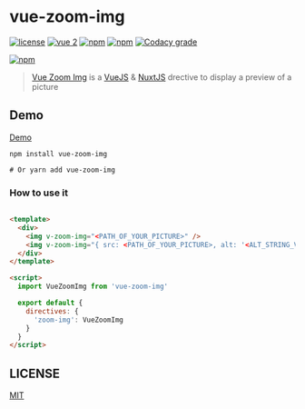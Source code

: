 # vue-zoom-img

[![license](https://img.shields.io/github/license/LouisMazel/vue-zoom-img.svg?style=flat-square)](https://github.com/LouisMazel/vue-zoom-img/blob/master/LICENSE)
[![vue 2](https://img.shields.io/badge/vue-2-42b983.svg?style=flat-square)](https://vuejs.org)
[![npm](https://img.shields.io/npm/v/vue-zoom-img.svg?style=flat-square)](https://www.npmjs.com/package/vue-zoom-img)
[![npm](https://img.shields.io/npm/dt/vue-zoom-img.svg?style=flat-square)](https://www.npmjs.com/package/vue-zoom-img)
[![Codacy grade](https://img.shields.io/codacy/grade/3d15a7c11bfe47c69a2aed93cc67cc29.svg?style=flat-square)](https://www.codacy.com/app/LouisMazel/vue-zoom-img)

[![npm](https://nodei.co/npm/vue-zoom-img.png?downloads=true&downloadRank=true&stars=true)](https://www.npmjs.com/package/vue-zoom-img)

> [Vue Zoom Img](https://louismazel.github.io/vue-zoom-img/) is a [VueJS](https://vuejs.org) & [NuxtJS](https://nuxtjs.org/) drective to display a preview of a picture

## Demo

[Demo](https://louismazel.github.io/vue-zoom-img/)

```shell
npm install vue-zoom-img

# Or yarn add vue-zoom-img
```

### How to use it

```html

<template>
  <div>
    <img v-zoom-img="<PATH_OF_YOUR_PICTURE>" />
    <img v-zoom-img="{ src: <PATH_OF_YOUR_PICTURE>, alt: '<ALT_STRING_VALUE>', disabled: <TRUE_OR_FALSE>, blur: <TRUE_OR_FALSE>, scale: <TRUE_OR_FALSE> }" />
  </div>
</template>

<script>
  import VueZoomImg from 'vue-zoom-img'

  export default {
    directives: {
      'zoom-img': VueZoomImg
    }
  }
</script>
```

## LICENSE

[MIT](LICENSE)